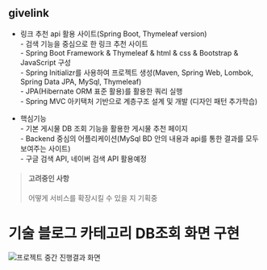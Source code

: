## givelink
- 링크 추천 api 활용 사이트(Spring Boot, Thymeleaf version)
<br>- 검색 기능을 중심으로 한 링크 추천 사이트
<br>- Spring Boot Framework & Thymeleaf & html & css & Bootstrap & JavaScript 구성
<br>- Spring Initializr를 사용하여 프로젝트 생성(Maven, Spring Web, Lombok, Spring Data JPA, MySql, Thymeleaf)
<br>- JPA(Hibernate ORM 표준 활용)를 활용한 쿼리 실행
<br>- Spring MVC 아키택처 기반으로 계층구조 설계 및 개발 (디자인 패턴 추가학습)

- 핵심기능
<br>- 기본 게시물 DB 조회 기능을 활용한 게시물 추천 페이지
<br>- Backend 중심의 어플리케이션(MySql BD 안의 내용과 api를 통한 결과를 모두 보여주는 사이트)
<br>- 구글 검색 API, 네이버 검색 API 활용예정


> #### 고려중인 사항
> 어떻게 서비스를 확장시킬 수 있을 지 기획중


# 기술 블로그 카테고리 DB조회 화면 구현
![프로젝트 중간 진행결과 화면](https://github.com/user-attachments/assets/18bc2f0c-8a84-4efe-9ff2-e2bd9f5e8158)
